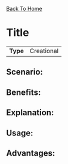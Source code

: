 [Back To Home](https://github.com/Blankscreen-exe/design-patterns-python)

# Title

<table>
  <tr>
    <td><strong>Type</strong></td>
    <td>Creational</td>
  </tr>
</table>

## Scenario:

## Benefits:

## Explanation:

## Usage:

## Advantages:
